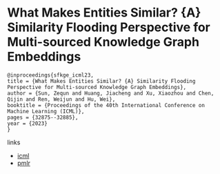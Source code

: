 # What Makes Entities Similar? {A} Similarity Flooding Perspective for Multi-sourced Knowledge Graph Embeddings

```
@inproceedings{sfkge_icml23,
title = {What Makes Entities Similar? {A} Similarity Flooding Perspective for Multi-sourced Knowledge Graph Embeddings},
author = {Sun, Zequn and Huang, Jiacheng and Xu, Xiaozhou and Chen, Qijin and Ren, Weijun and Hu, Wei},
booktitle = {Proceedings of the 40th International Conference on Machine Learning (ICML)},
pages = {32875--32885},
year = {2023}
}
```

links
- [icml](https://icml.cc/Conferences/2023/Schedule?showEvent=24635)
- [pmlr](https://proceedings.mlr.press/v202/sun23d.html)
